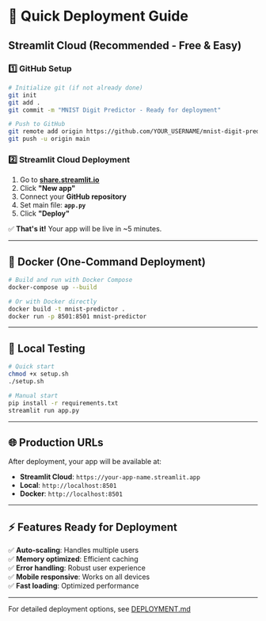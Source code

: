 # 🚀 Quick Deployment Guide

## Streamlit Cloud (Recommended - Free & Easy)

### 1️⃣ GitHub Setup
```bash
# Initialize git (if not already done)
git init
git add .
git commit -m "MNIST Digit Predictor - Ready for deployment"

# Push to GitHub
git remote add origin https://github.com/YOUR_USERNAME/mnist-digit-predictor.git
git push -u origin main
```

### 2️⃣ Streamlit Cloud Deployment
1. Go to **[share.streamlit.io](https://share.streamlit.io)**
2. Click **"New app"**
3. Connect your **GitHub repository**
4. Set main file: **`app.py`**
5. Click **"Deploy"**

✅ **That's it!** Your app will be live in ~5 minutes.

---

## 🐳 Docker (One-Command Deployment)

```bash
# Build and run with Docker Compose
docker-compose up --build

# Or with Docker directly
docker build -t mnist-predictor .
docker run -p 8501:8501 mnist-predictor
```

---

## 📱 Local Testing

```bash
# Quick start
chmod +x setup.sh
./setup.sh

# Manual start
pip install -r requirements.txt
streamlit run app.py
```

---

## 🌐 Production URLs

After deployment, your app will be available at:
- **Streamlit Cloud**: `https://your-app-name.streamlit.app`
- **Local**: `http://localhost:8501`
- **Docker**: `http://localhost:8501`

---

## ⚡ Features Ready for Deployment

✅ **Auto-scaling**: Handles multiple users  
✅ **Memory optimized**: Efficient caching  
✅ **Error handling**: Robust user experience  
✅ **Mobile responsive**: Works on all devices  
✅ **Fast loading**: Optimized performance  

---

For detailed deployment options, see [DEPLOYMENT.md](DEPLOYMENT.md)